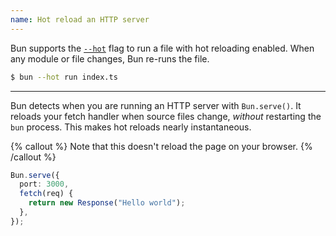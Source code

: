 ```yaml
---
name: Hot reload an HTTP server
---
```


Bun supports the [`--hot`](https://bun.sh/docs/runtime/hot#hot-mode) flag to run a file with hot reloading enabled. When any module or file changes, Bun re-runs the file.

```sh
$ bun --hot run index.ts
```

---

Bun detects when you are running an HTTP server with `Bun.serve()`. It reloads your fetch handler when source files change, _without_ restarting the `bun` process. This makes hot reloads nearly instantaneous.

{% callout %}
Note that this doesn't reload the page on your browser.
{% /callout %}

```ts
Bun.serve({
  port: 3000,
  fetch(req) {
    return new Response("Hello world");
  },
});
```
